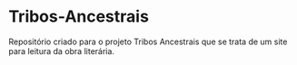 # Tribos-Ancestrais
Repositório criado para o projeto Tribos Ancestrais que se trata de um site para leitura da obra literária.
